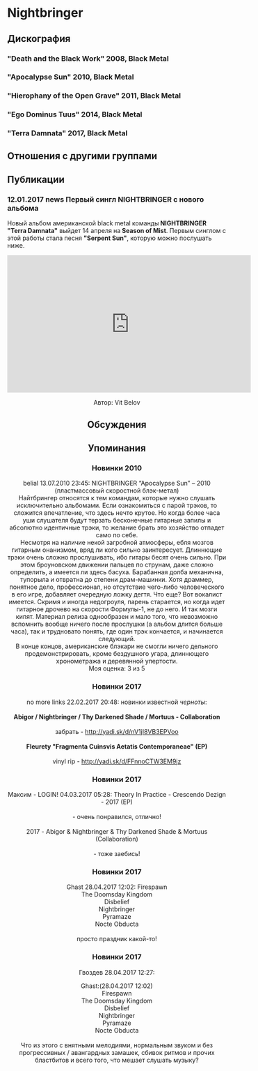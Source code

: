 # Nightbringer



## Дискография

### "Death and the Black Work" 2008, Black Metal



### "Apocalypse Sun" 2010, Black Metal



### "Hierophany of the Open Grave" 2011, Black Metal



### "Ego Dominus Tuus" 2014, Black Metal



### "Terra Damnata" 2017, Black Metal




## Отношения с другими группами


## Публикации

### 12.01.2017 news Первый сингл NIGHTBRINGER с нового альбома

<p>Новый альбом американской black metal команды<strong> NIGHTBRINGER "Terra Damnata"</strong> выйдет 14 апреля на<strong> Season of Mist</strong>. Первым синглом с этой работы стала песня <strong>"Serpent Sun"</strong>, которую можно послушать ниже.</p><p><center><iframe width="560" height="315" src="https://www.youtube.com/embed/ZaalrhlvPAE" frameborder="0" allowfullscreen></iframe></p>
Автор: Vit Belov


## Обсуждения


## Упоминания

### Новинки 2010

belial 13.07.2010 23:45:
NIGHTBRINGER “Apocalypse Sun” – 2010 (пластмассовый скоростной блэк-метал)<BR>Найтбрингер относятся к тем командам, которые нужно слушать исключительно альбомами. Если ознакомиться с парой трэков, то сложится впечатление, что здесь нечто крутое. Но когда более часа уши слушателя будут терзать бесконечные гитарные запилы и абсолютно идентичные трэки, то желание брать это хозяйство отпадет само по себе. <BR>Несмотря на наличие некой загробной атмосферы, ебля мозгов гитарным онанизмом, вряд ли кого сильно заинтересует. Длиннющие трэки очень сложно прослушивать, ибо гитары бесят очень сильно. При этом броуновском движении пальцев по струнам, даже сложно определить, а имеется ли здесь басуха. Барабанная долба механична, тупорыла и отвратна до степени драм-машинки. Хотя драммер, понятное дело, профессионал, но отсутствие чего-либо человеческого в его игре, добавляет очередную ложку дегтя. Что еще? Вот вокалист имеется. Скримя и иногда недогроуля, парень старается, но когда идет гитарное дрочево на скорости Формулы-1, не до него. И так мозги кипят. Материал релиза однообразен и мало того, что невозможно вспомнить вообще ничего после прослушки (а альбом длится больше часа), так и трудновато понять, где один трэк кончается, и начинается следующий. <BR>В конце концов, американские блэкари не смогли ничего дельного продемонстрировать, кроме бездушного угара, длиннющего хронометража и деревянной упертости.<BR>Моя оценка: 3 из 5  <BR>

### Новинки 2017

no more links 22.02.2017 20:48:
новинки известной <I>черноты</I>:<BR><BR><B>Abigor / Nightbringer / Thy Darkened Shade / Mortuus - Collaboration</B><BR><BR>забрать - <A HREF="http://yadi.sk/d/nV1jI8VB3EPVoo" TARGET="_blank">http://yadi.sk/d/nV1jI8VB3EPVoo</A><BR><BR><B>Fleurety "Fragmenta Cuinsvis Aetatis Contemporaneae" (EP)</B><BR><BR>vinyl rip - <A HREF="http://yadi.sk/d/FFnnoCTW3EM9jz" TARGET="_blank">http://yadi.sk/d/FFnnoCTW3EM9jz</A>

### Новинки 2017

Максим - LOGIN! 04.03.2017 05:28:
Theory In Practice - Crescendo Dezign - 2017 (EP)<BR><BR>- очень понравился, отлично!<BR><BR>2017 - Abigor & Nightbringer & Thy Darkened Shade & Mortuus (Collaboration)<BR><BR>- тоже заебись!

### Новинки 2017

Ghast 28.04.2017 12:02:
Firespawn<BR>The Doomsday Kingdom<BR>Disbelief<BR>Nightbringer<BR>Pyramaze<BR>Nocte Obducta<BR><BR>просто праздник какой-то!

### Новинки 2017

Гвоздев 28.04.2017 12:27:
<DIV CLASS="quote">Ghast:(28.04.2017 12:02)	  <BR> Firespawn<BR>The Doomsday Kingdom<BR>Disbelief<BR>Nightbringer<BR>Pyramaze<BR>Nocte Obducta</DIV><BR>Что из этого с внятными мелодиями, нормальным звуком и без прогрессивных / авангардных замашек, сбивок ритмов и прочих бластбитов и всего того, что мешает слушать музыку?

